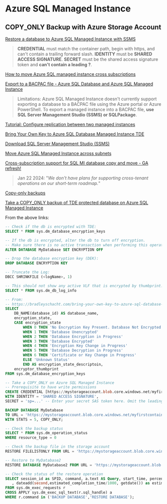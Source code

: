 # Azure SQL Managed Instance

## COPY_ONLY Backup with Azure Storage Account

[Restore a database to Azure SQL Managed Instance with SSMS](https://learn.microsoft.com/en-us/azure/azure-sql/managed-instance/restore-sample-database-quickstart?view=azuresql-mi)

> **CREDENTIAL** must match the container path, begin with https,
> and can't contain a trailing forward slash.
> **IDENTITY** must be **SHARED ACCESS SIGNATURE**.
> **SECRET** must be the shared access signature token and **can't contain a leading ?**.

[How to move Azure SQL managed instance cross subscriptions](https://techcommunity.microsoft.com/t5/azure-database-support-blog/how-to-move-azure-sql-managed-instance-cross-subscriptions/ba-p/3710336)

[Export to a BACPAC file - Azure SQL Database and Azure SQL Managed Instance](https://learn.microsoft.com/en-us/azure/azure-sql/database/database-export?view=azuresql)

> Limitations:
> Azure SQL Managed Instance doesn't currently support exporting a database to a BACPAC
> file using the Azure portal or Azure PowerShell.
> To export a managed instance into a BACPAC file,
> **use SQL Server Management Studio (SSMS) or SQLPackage**.

[Tutorial: Configure replication between two managed instances](https://learn.microsoft.com/en-us/azure/azure-sql/managed-instance/replication-between-two-instances-configure-tutorial?view=azuresql-mi)

[Bring Your Own Key to Azure SQL Database Managed Instance TDE](https://bradleyschacht.com/bring-your-own-key-to-azure-sql-database-managed-instance-tde/)

[Download SQL Server Management Studio (SSMS)](https://learn.microsoft.com/en-us/sql/ssms/download-sql-server-management-studio-ssms?view=sql-server-ver16)

[Move Azure SQL Managed Instance across subnets](https://learn.microsoft.com/en-us/azure/azure-sql/managed-instance/vnet-subnet-move-instance?view=azuresql&tabs=azure-portal)

[Cross-subscription support for SQL MI database copy and move - GA refresh!](https://techcommunity.microsoft.com/t5/azure-sql-blog/cross-subscription-support-for-sql-mi-database-copy-and-move-ga/ba-p/4016701)

> Jan 22 2024: "_We don't have plans for supporting cross-tenant operations on our short-term roadmap._"

[Copy-only backups](https://learn.microsoft.com/en-us/sql/relational-databases/backup-restore/copy-only-backups-sql-server?view=azuresqldb-mi-current)

[Take a COPY_ONLY backup of TDE protected database on Azure SQL Managed Instance](https://techcommunity.microsoft.com/t5/azure-sql-blog/take-a-copy-only-backup-of-tde-protected-database-on-azure-sql/ba-p/643407)

From the above links:

```sql
-- Check if the db is encrypted with TDE:
SELECT * FROM sys.dm_database_encryption_keys

-- If the db is encrypted, alter the db to turn off encryption.
-- Make sure there is no active transaction when performing this operation:
ALTER DATABASE MyDatabase SET ENCRYPTION OFF

-- Drop the database encryption key (DEK):
DROP DATABASE ENCRYPTION KEY

-- Truncate the Log:
DBCC SHRINKFILE (<logName>, 1)

-- This should not show any active VLF that is encrypted by thumbprint.
SELECT * FROM sys.dm_db_log_info

-- From:
-- https://bradleyschacht.com/bring-your-own-key-to-azure-sql-database-managed-instance-tde/
SELECT
	DB_NAME(database_id) AS database_name,
	encryption_state,
	CASE encryption_state
		WHEN 0 THEN 'No Encryption Key Present. Database Not Encrypted.'
		WHEN 1 THEN 'Database Unencrypted'
		WHEN 2 THEN 'Database Encryption in Progress'
		WHEN 3 THEN 'Database Encrypted'
		WHEN 4 THEN 'Encryption Key Change in Progress'
		WHEN 5 THEN 'Database Decryption in Progress'
		WHEN 6 THEN 'Certificate or Key Change in Progress'
		ELSE 'Unknown Status'
		END AS encryption_state_descriptoin,
	encryptor_thumbprint
FROM sys.dm_database_encryption_keys

-- Take a COPY_ONLY on Azure SQL Managed Instance	
-- Prerequisite to have write permissions
CREATE CREDENTIAL [https://mystorageaccount.blob.core.windows.net/myfirstcontainer]
WITH IDENTITY = 'SHARED ACCESS SIGNATURE',
SECRET = 'sp=...' -- Enter your secret SAS token here. Omit the leading ?

BACKUP DATABASE MyDatabase
TO URL = 'https://mystorageaccount.blob.core.windows.net/myfirstcontainer/MyDatabaseBackup.bak'
WITH STATS = 5, COPY_ONLY;

-- Check the backup status
SELECT * FROM sys.dm_operation_status
WHERE resource_type = 0

-- Check the backup file in the storage account
RESTORE FILELISTONLY FROM URL = 'https://mystorageaccount.blob.core.windows.net/examples/MyDatabaseBackup.bak';

-- Restore to MyDatabase2
RESTORE DATABASE MyDatabase2 FROM URL = 'https://mystorageaccount.blob.core.windows.net/myfirstcontainer/MyDatabaseBackup.bak';

-- Check the status of the restore operation
SELECT session_id as SPID, command, a.text AS Query, start_time, percent_complete
   , dateadd(second,estimated_completion_time/1000, getdate()) as estimated_completion_time
FROM sys.dm_exec_requests r
CROSS APPLY sys.dm_exec_sql_text(r.sql_handle) a
WHERE r.command in ('BACKUP DATABASE','RESTORE DATABASE');
```

